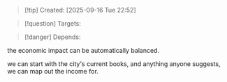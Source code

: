 
>[!tip] Created: [2025-09-16 Tue 22:52]

>[!question] Targets: 

>[!danger] Depends: 

the economic impact can be automatically balanced.

we can start with the city's current books, and anything anyone suggests, we can map out the income for.